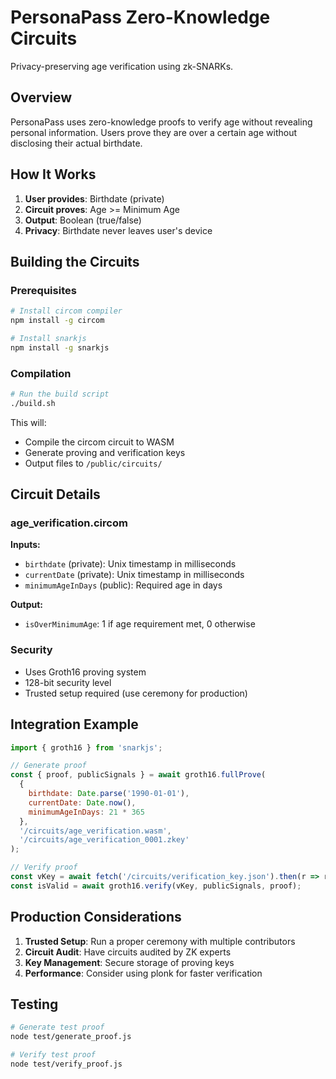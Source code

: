 # PersonaPass Zero-Knowledge Circuits

Privacy-preserving age verification using zk-SNARKs.

## Overview

PersonaPass uses zero-knowledge proofs to verify age without revealing personal information. Users prove they are over a certain age without disclosing their actual birthdate.

## How It Works

1. **User provides**: Birthdate (private)
2. **Circuit proves**: Age >= Minimum Age
3. **Output**: Boolean (true/false)
4. **Privacy**: Birthdate never leaves user's device

## Building the Circuits

### Prerequisites

```bash
# Install circom compiler
npm install -g circom

# Install snarkjs
npm install -g snarkjs
```

### Compilation

```bash
# Run the build script
./build.sh
```

This will:
- Compile the circom circuit to WASM
- Generate proving and verification keys
- Output files to `/public/circuits/`

## Circuit Details

### age_verification.circom

**Inputs:**
- `birthdate` (private): Unix timestamp in milliseconds
- `currentDate` (private): Unix timestamp in milliseconds  
- `minimumAgeInDays` (public): Required age in days

**Output:**
- `isOverMinimumAge`: 1 if age requirement met, 0 otherwise

### Security

- Uses Groth16 proving system
- 128-bit security level
- Trusted setup required (use ceremony for production)

## Integration Example

```javascript
import { groth16 } from 'snarkjs';

// Generate proof
const { proof, publicSignals } = await groth16.fullProve(
  {
    birthdate: Date.parse('1990-01-01'),
    currentDate: Date.now(),
    minimumAgeInDays: 21 * 365
  },
  '/circuits/age_verification.wasm',
  '/circuits/age_verification_0001.zkey'
);

// Verify proof
const vKey = await fetch('/circuits/verification_key.json').then(r => r.json());
const isValid = await groth16.verify(vKey, publicSignals, proof);
```

## Production Considerations

1. **Trusted Setup**: Run a proper ceremony with multiple contributors
2. **Circuit Audit**: Have circuits audited by ZK experts
3. **Key Management**: Secure storage of proving keys
4. **Performance**: Consider using plonk for faster verification

## Testing

```bash
# Generate test proof
node test/generate_proof.js

# Verify test proof
node test/verify_proof.js
```
